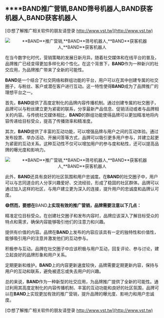 ## ****BAND**推广营销,**BAND**筛号机器人,**BAND**获客机器人,**BAND**获客机器人**

[😍想了解推广相关软件的朋友请登录 http://www.vst.tw](http://www.vst.tw)

 <center><img src="https://vst.tw/MP4/tuiguang/png/1.png" alt="**BAND**推广营销,**BAND**筛号机器人,**BAND**获客机器人,**BAND**获客机器人"></center>

在当今数字化时代，营销策略的发展日新月异。随着社交媒体和在线平台的普及，品牌推广已经变得更加多样化和个性化。在这个背景下，**BAND**作为一种新兴的社交应用，为品牌推广带来了全新的可能性。

**BAND**是一个结合了社交网络和群组功能的平台，用户可以在其中创建专属的社交圈子，与粉丝、客户或潜在客户进行互动。这一特性使得**BAND**成为了品牌推广的理想平台之一。

首先，**BAND**提供了高度定制化的品牌内容传播机制。通过创建专属的社交圈子，品牌可以与粉丝建立更为紧密的联系，分享最新产品信息、促销活动或者与品牌相关的内容。与传统社交媒体相比，**BAND**的群组功能使得品牌可以更加精准地将内容传递给目标受众，提高了传播效率和精准度。

其次，**BAND**提供了丰富的互动功能，可以增强品牌与用户之间的互动体验。通过发布投票、举办活动、开展问答等方式，品牌可以吸引更多用户参与，并建立起更为紧密的互动关系。这种互动性不仅可以增加用户的参与度和粘性，还可以提高品牌的曝光度和影响力。

 <center><img src="https://vst.tw/MP4/tuiguang/png/7.png" alt="**BAND**推广营销,**BAND**筛号机器人,**BAND**获客机器人,**BAND**获客机器人"></center>

此外，**BAND**还具有良好的社区氛围和用户忠诚度。在**BAND**的社交圈子中，用户可以与志同道合的人分享兴趣爱好、交流经验，形成了稳固的社区群体。品牌可以通过加入这样的社区，与用户建立更为深入的连接，提升用户的忠诚度和品牌认可度。

**😄然而，要想在**BAND**上实现有效的推广营销，品牌需要注意以下几点：**

精准定位目标受众。在创建社交圈子和发布内容时，品牌应该深入了解目标受众的特点和需求，确保内容能够吸引他们的注意力和兴趣。

提供有价值的内容。品牌在**BAND**上发布的内容应该具有一定的独特性和价值性，能够吸引用户的注意并激发他们的互动参与。

积极参与互动。品牌在社交圈子中应该积极与用户互动，回复评论、参与讨论，建立起良好的品牌形象和用户关系。

定期更新和维护。**BAND**上的内容更新速度较快，品牌需要定期更新内容，保持与用户的互动和联系，避免被遗忘或失去用户的兴趣。

总的来说，**BAND**作为一种新型的社交应用，为品牌推广提供了全新的可能性。通过利用其高度定制化的内容传播机制、丰富的互动功能和良好的社区氛围，品牌可以在**BAND**上实现更加有效的推广营销，提升品牌的曝光度、影响力和用户忠诚度。

[😍想了解推广相关软件的朋友请登录 http://www.vst.tw](http://www.vst.tw)




